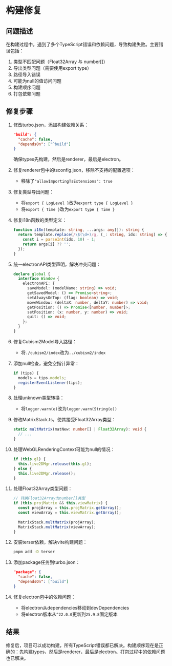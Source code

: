 # 构建修复

## 问题描述

在构建过程中，遇到了多个TypeScript错误和依赖问题，导致构建失败。主要错误包括：

1. 类型不匹配问题（Float32Array 与 number[]）
2. 导出类型问题（需要使用export type）
3. 路径导入错误
4. 可能为null的值访问问题
5. 构建顺序问题
6. 打包依赖问题

## 修复步骤

1. 修改turbo.json，添加构建依赖关系：
   ```json
   "build": {
     "cache": false,
     "dependsOn": ["^build"]
   }
   ```
   确保types先构建，然后是renderer，最后是electron。

2. 修复renderer包中的tsconfig.json，移除不支持的配置选项：
   - 移除了`"allowImportingTsExtensions": true`

3. 修复类型导出问题：
   - 将`export { LogLevel }`改为`export type { LogLevel }`
   - 将`export { Time }`改为`export type { Time }`

4. 修复i18n函数的类型定义：
   ```typescript
   function i18n(template: string, ...args: any[]): string {
     return template.replace(/\$(\d+)/g, (_: string, idx: string) => {
       const i = parseInt(idx, 10) - 1;
       return args[i] ?? '';
     });
   }
   ```

5. 统一electronAPI类型声明，解决冲突问题：
   ```typescript
   declare global {
     interface Window {
       electronAPI: {
         saveModel: (modelName: string) => void;
         getSavedModel: () => Promise<string>;
         setAlwaysOnTop: (flag: boolean) => void;
         moveWindow: (deltaX: number, deltaY: number) => void;
         getPosition: () => Promise<[number, number]>;
         setPosition: (x: number, y: number) => void;
         quit: () => void;
       };
     }
   }
   ```

6. 修复Cubism2Model导入路径：
   - 将`./cubism2/index`改为`../cubism2/index`

7. 添加null检查，避免空指针异常：
   ```typescript
   if (tips) {
     models = tips.models;
     registerEventListener(tips);
   }
   ```

8. 处理unknown类型转换：
   - 将`logger.warn(e)`改为`logger.warn(String(e))`

9. 修改MatrixStack.ts，使其接受Float32Array类型：
   ```typescript
   static multMatrix(matNew: number[] | Float32Array): void {
     // ...
   }
   ```

10. 处理WebGLRenderingContext可能为null的情况：
    ```typescript
    if (this.gl) {
      this.live2DMgr.release(this.gl);
    } else {
      this.live2DMgr.release();
    }
    ```

11. 处理Float32Array类型问题：
    ```typescript
    // 转换Float32Array为number[]类型
    if (this.projMatrix && this.viewMatrix) {
      const projArray = this.projMatrix.getArray();
      const viewArray = this.viewMatrix.getArray();
      
      MatrixStack.multMatrix(projArray);
      MatrixStack.multMatrix(viewArray);
    }
    ```

12. 安装terser依赖，解决vite构建问题：
    ```bash
    pnpm add -D terser
    ```

13. 添加package任务到turbo.json：
    ```json
    "package": {
      "cache": false,
      "dependsOn": ["build"]
    }
    ```

14. 修复electron包中的依赖问题：
    - 将electron从dependencies移动到devDependencies
    - 将electron版本从`^22.0.0`更新到`25.9.8`固定版本

## 结果

修复后，项目可以成功构建，所有TypeScript错误都已解决。构建顺序现在是正确的：先构建types，然后是renderer，最后是electron。打包过程中的依赖问题也已解决。 
